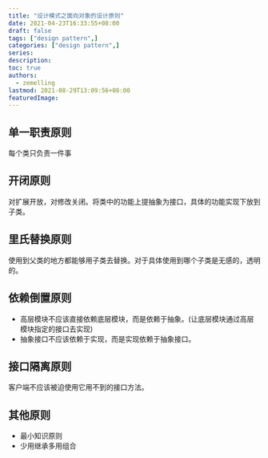```yaml
---
title: "设计模式之面向对象的设计原则"
date: 2021-04-23T16:33:55+08:00
draft: false
tags: ["design pattern",]
categories: ["design pattern",]
series:
description:
toc: true
authors:
  - zemelling
lastmod: 2021-08-29T13:09:56+08:00
featuredImage:
---
```


## 单一职责原则

每个类只负责一件事

## 开闭原则

对扩展开放，对修改关闭。将类中的功能上提抽象为接口，具体的功能实现下放到子类。

## 里氏替换原则

使用到父类的地方都能够用子类去替换。对于具体使用到哪个子类是无感的，透明的。

## 依赖倒置原则

* 高层模块不应该直接依赖底层模块，而是依赖于抽象。(让底层模块通过高层模块指定的接口去实现)
* 抽象接口不应该依赖于实现，而是实现依赖于抽象接口。

## 接口隔离原则

客户端不应该被迫使用它用不到的接口方法。

## 其他原则

* 最小知识原则
* 少用继承多用组合


